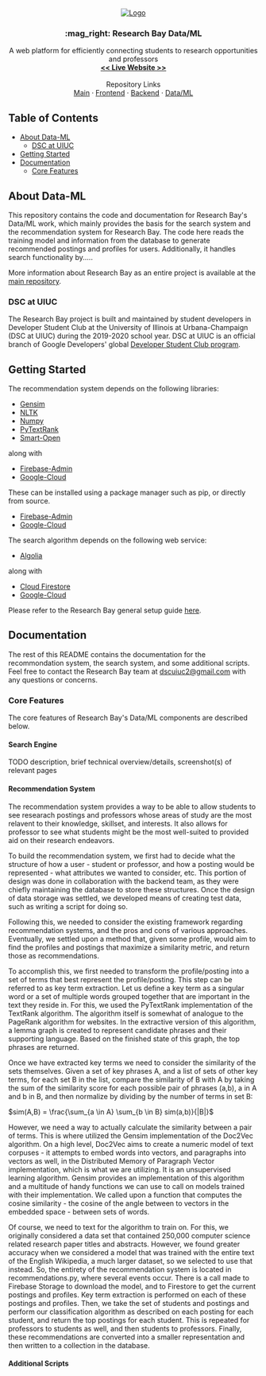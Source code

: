 <style TYPE="text/css">
code.has-jax {font: inherit; font-size: 100%; background: inherit; border: inherit;}
</style>
<script type="text/x-mathjax-config">
MathJax.Hub.Config({
    tex2jax: {
        inlineMath: [['$','$'], ['\\(','\\)']],
        skipTags: ['script', 'noscript', 'style', 'textarea', 'pre'] // removed 'code' entry
    }
});
MathJax.Hub.Queue(function() {
    var all = MathJax.Hub.getAllJax(), i;
    for(i = 0; i < all.length; i += 1) {
        all[i].SourceElement().parentNode.className += ' has-jax';
    }
});
</script>
<script type="text/javascript" src="https://cdnjs.cloudflare.com/ajax/libs/mathjax/2.7.4/MathJax.js?config=TeX-AMS_HTML-full"></script>

<br />
<p align="center">
  <a href="https://github.com/DSC-UIUC/research-bay">
    <img src="https://github.com/DSC-UIUC/research-bay/blob/master/images/rbay_logo_long.png?raw=true" alt="Logo">
  </a>

  <h3 align="center">:mag_right: Research Bay <strong>Data/ML</strong></h3>

  <p align="center">
    A web platform for efficiently connecting students to research opportunities and professors
    <br />
    <a href="https://research-bay.web.app"><strong><< Live Website >></strong></a>
    <br />
    <br />
    Repository Links
    <br />
    <a href="https://github.com/DSC-UIUC/research-bay">Main</a>
    ·
    <a href="https://github.com/DSC-UIUC/rbay-frontend">Frontend</a>
    ·
    <a href="https://github.com/DSC-UIUC/rbay-backend">Backend</a>
    ·
    <a href="https://github.com/DSC-UIUC/rbay-data-ml">Data/ML</a>
  </p>
</p>

## Table of Contents

* [About Data-ML](#about-data-ml)
  * [DSC at UIUC](#dsc-at-uiuc)
* [Getting Started](#getting-started)
* [Documentation](#documentation)
  * [Core Features](#core-features)


## About Data-ML

This repository contains the code and documentation for Research Bay's Data/ML work, which mainly provides the basis for the search system and the
recommendation system for Research Bay. The code here reads the training model and information from the database to generate recommended postings and 
profiles for users. Additionally, it handles search functionality by.....

More information about Research Bay as an entire project is available at the [main repository](https://github.com/DSC-UIUC/research-bay).

### DSC at UIUC

The Research Bay project is built and maintained by student developers in Developer Student Club at the University of Illinois at Urbana-Champaign (DSC at UIUC) during the 2019-2020 school year. DSC at UIUC is an official branch of Google Developers' global [Developer Student Club program](https://developers.google.com/community/dsc).

## Getting Started

The recommendation system depends on the following libraries:
* [Gensim](https://radimrehurek.com/gensim/auto_examples/index.html)
* [NLTK](https://radimrehurek.com/gensim/auto_examples/index.html)
* [Numpy](https://numpy.org/)
* [PyTextRank](https://pypi.org/project/pytextrank/)
* [Smart-Open](https://pypi.org/project/smart-open/)

along with 

* [Firebase-Admin](https://firebase.google.com/docs/reference/admin)
* [Google-Cloud](https://cloud.google.com/docs)

These can be installed using a package manager such as pip, or directly from source.

* [Firebase-Admin](https://firebase.google.com)
* [Google-Cloud](https://cloud.google.com)

The search algorithm depends on the following web service:
* [Algolia](https://www.algolia.com)

along with 

* [Cloud Firestore](https://cloud.google.com/firestore)
* [Google-Cloud](https://cloud.google.com)


Please refer to the Research Bay general setup guide [here](https://github.com/DSC-UIUC/research-bay/blob/master/README.md#getting-started).

## Documentation

The rest of this README contains the documentation for the recommondation system, the search system, and some additional scripts. Feel free to contact the Research Bay team at dscuiuc2@gmail.com with any questions or concerns.

### Core Features

The core features of Research Bay's Data/ML components are described below.

#### Search Engine

TODO description, brief technical overview/details, screenshot(s) of relevant pages

#### Recommendation System

The recommendation system provides a way to be able to allow students to see researach postings and professors whose areas of study are the most relavent to their knowledge, skillset, and interests. It also allows for professor to see what students might be the most well-suited to provided aid on their research endeavors.

To build the recommendation system, we first had to decide what the structure of how a user - student or professor, and how a posting would be represented - what attributes we wanted to consider, etc. This portion of design was done in collaboration with the backend team, as they were chiefly maintaining the database to store these structures. Once the design of data storage was settled, we developed means of creating test data, such as writing a script for doing so. 

Following this, we needed to consider the existing framework regarding recommendation systems, and the pros and cons of various approaches. Eventually, we settled upon a method that, given some profile, would aim to find the profiles and postings that maximize a similarity metric, and return those as recommendations.

To accomplish this, we first needed to transform the profile/posting into a set of terms that best represent the profile/posting. This step can be referred to as key term extraction. Let us define a key term as a singular word or a set of multiple words grouped together that are important in the text they reside in. For this, we used the PyTextRank implementation of the TextRank algorithm. The algorithm itself is somewhat of analogue to the PageRank algorithm for websites. In the extractive version of this algorithm, a lemma graph is created to represent candidate phrases and their supporting language. Based on the finished state of this graph, the top phrases are returned.

 Once we have extracted key terms we need to consider the similarity of the sets themselves. Given a set of key phrases A, and a list of sets of other key terms, for each set B in the list, compare the similarity of B with A by taking the sum of the similarity score for each possible pair of phrases (a,b), a in A and b in B, and then normalize by dividing by the number of terms in set B:

 $sim(A,B) = \frac{\sum_{a \in A} \sum_{b \in B} sim(a,b)}{|B|}$

However, we need a way to actually calculate the similarity between a pair of terms. This is where utilized the Gensim implementation of the Doc2Vec algorithm. On a high level, Doc2Vec aims to create a numeric model of text corpuses - it attempts to embed words into vectors, and paragraphs into vectors as well, in the Distributed Memory of Paragraph Vector implementation, which is what we are utilizing.  It is an unsupervised learning algorithm. Gensim provides an implementation of this algorithm and a multitude of handy functions we can use to call on models trained with their implementation. We called upon a function that computes the cosine similarity - the cosine of the angle between to vectors in the embedded space - between sets of words.

Of course, we need to text for the algorithm to train on. For this, we originally considered a data set that contained 250,000 computer science related research paper titles and abstracts. However, we found greater accuracy when we considered a model that was trained with the entire text of the English Wikipedia, a much larger dataset, so we selected to use that instead.
So, the entirety of the recommendation system is located in recommendations.py, where several events occur. There is a call made to Firebase Storage to download the model, and to Firestore to get the current postings and profiles. Key term extraction is performed on each of these postings and profiles. Then, we take the set of students and postings and perform our classification algorithm as described on each posting for each student, and return the top postings for each student. This is repeated for professors to students as well, and then students to professors. Finally, these recommendations are converted into a smaller representation and then written to a collection in the database.

#### Additional Scripts

